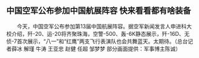 ## 中国空军公布参加中国航展阵容 快来看看都有啥装备
　　今天，中国空军公布参加第13届中国航展阵容。据空军新闻发言人申进科大校介绍，歼-20、运-20将齐聚珠海，空警-500、轰-6K静态展示，歼-16D、无侦-7首次展示，“八一”和“红鹰”两支飞行表演队也会共舞蓝天。太期待。（总台记者薛冰 解瑾 牛涛 王亚忠 赵健 任超 邹梦梦 部分画面提供：军事博主陈诚）

